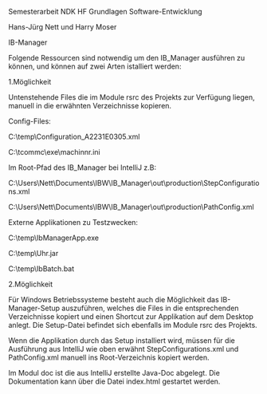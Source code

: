 Semesterarbeit NDK HF Grundlagen Software-Entwicklung 

Hans-Jürg Nett und Harry Moser

IB-Manager

Folgende Ressourcen sind notwendig um den IB_Manager ausführen zu können, und können auf zwei Arten istalliert werden:

1.Möglichkeit

Untenstehende Files die im Module rsrc des Projekts zur Verfügung liegen, manuell in die erwähnten Verzeichnisse kopieren.

Config-Files:

C:\temp\Configuration_A2231E0305.xml

C:\tcommc\exe\machinnr.ini

Im Root-Pfad des IB_Manager bei IntelliJ z.B:

C:\Users\Nett\Documents\IBW\IB_Manager\out\production\StepConfigurations.xml

C:\Users\Nett\Documents\IBW\IB_Manager\out\production\PathConfig.xml

Externe Applikationen zu Testzwecken:

C:\temp\IbManagerApp.exe

C:\temp\Uhr.jar

C:\temp\IbBatch.bat

2.Möglichkeit

Für Windows Betriebssysteme besteht auch die Möglichkeit das IB-Manager-Setup auszuführen, 
welches die Files in die entsprechenden Verzeichnisse kopiert und einen Shortcut zur Applikation auf dem Desktop anlegt.
Die Setup-Datei befindet sich ebenfalls im Module rsrc des Projekts.

Wenn die Applikation durch das Setup installiert wird, müssen für die Ausführung aus IntelliJ wie oben erwähnt StepConfigurations.xml und PathConfig.xml manuell ins Root-Verzeichnis kopiert werden.

Im Modul doc ist die aus IntelliJ erstellte Java-Doc abgelegt. Die Dokumentation kann über die Datei index.html gestartet werden.
